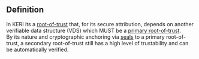 ## Definition

In KERI its a [root-of-trust](term_root-of-trust) that, for its secure attribution, depends on another verifiable data structure (VDS) which MUST be a [primary root-of-trust](term_primary-root-of-trust).\
By its nature and cryptographic anchoring via [seals](term_seal) to a primary root-of-trust, a secondary root-of-trust still has a high level of trustability and can be automatically verified.
